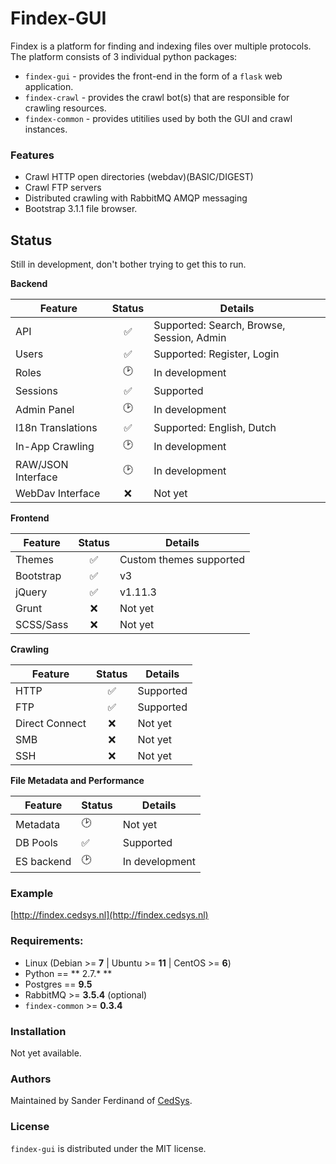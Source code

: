 # Findex-GUI

Findex is a platform for finding and indexing files over multiple protocols. The platform consists of 3 individual python packages:

  - `findex-gui` - provides the front-end in the form of a `flask` web application.
  - `findex-crawl` - provides the crawl bot(s) that are responsible for crawling resources.
  - `findex-common` - provides utitilies used by both the GUI and crawl instances.

### Features

  - Crawl HTTP open directories (webdav)(BASIC/DIGEST)
  - Crawl FTP servers
  - Distributed crawling with RabbitMQ AMQP messaging
  - Bootstrap 3.1.1 file browser.

## Status
Still in development, don't bother trying to get this to run.


**Backend**

 Feature  |  Status  | Details
---|:---:|---|
 API  | :white_check_mark: | Supported: Search, Browse, Session, Admin
 Users | :white_check_mark: | Supported: Register, Login
 Roles | :clock2: | In development
 Sessions | :white_check_mark: | Supported
 Admin Panel  | :clock2: | In development
 I18n Translations | :white_check_mark: | Supported: English, Dutch
 In-App Crawling  | :clock2: | In development
 RAW/JSON Interface | :clock2: | In development
 WebDav Interface  | :x: | Not yet


**Frontend**

 Feature  |  Status  | Details
---|:---:|---|
Themes  | :white_check_mark:  |  Custom themes supported
Bootstrap | :white_check_mark:  |  v3
jQuery  | :white_check_mark:  |  v1.11.3
Grunt | :x: | Not yet
SCSS/Sass | :x: | Not yet


**Crawling**

 Feature  |  Status  | Details
---|:---:|---|
HTTP|:white_check_mark:|Supported
FTP|:white_check_mark:|Supported
Direct Connect|:x:| Not yet
SMB|:x:| Not yet
SSH|:x:| Not yet


**File Metadata and Performance**

| Feature  | Status  | Details  |
|---|---|---|
Metadata|:clock2:| Not yet
DB Pools|:white_check_mark:| Supported
ES backend|:clock2:| In development


### Example
[http://findex.cedsys.nl](http://findex.cedsys.nl)

### Requirements:
  - Linux (Debian >= **7** | Ubuntu >= **11** | CentOS >= **6**)
  - Python == ** 2.7.* **
  - Postgres == **9.5**
  - RabbitMQ >= **3.5.4** (optional)
  - `findex-common` >= **0.3.4**

### Installation
Not yet available.

### Authors
Maintained by Sander Ferdinand of [CedSys](http://www.cedsys.nl).

### License

`findex-gui` is distributed under the MIT license.
